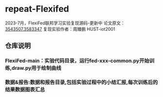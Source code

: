 # repeat-Flexifed
2023-7月，FlexiFed联邦学习实验复现源码-更新中
论文原文：[3543507.3583347](https://dl.acm.org/doi/10.1145/3543507.3583347)
复现实验作者：周臻鹏
HUST-iot2001
## 仓库说明  
### FlexiFed-main：实验代码目录，运行fed-xxx-common.py开始训练,draw.py用于绘制曲线  
### 数据&报告:数据和报告目录,包括实验过程中的小结汇报,每次训练后的结果数据图表汇总